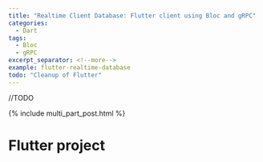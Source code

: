 ```yaml
---
title: "Realtime Client Database: Flutter client using Bloc and gRPC"
categories:
  - Dart
tags:
  - Bloc
  - gRPC
excerpt_separator: <!--more-->
example: flutter-realtime-database
todo: "Cleanup of Flutter"
---
```

//TODO
<!--more-->

{% include multi_part_post.html %}

# Flutter project